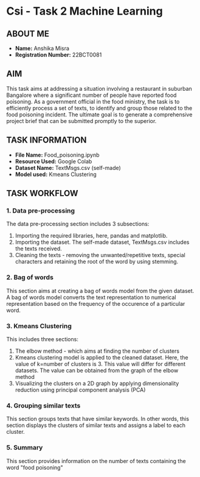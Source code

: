 # Csi - Task 2 Machine Learning
## ABOUT ME
- **Name:** Anshika Misra
- **Registration Number:** 22BCT0081
## AIM
This task aims at addressing a situation involving a restaurant in suburban Bangalore where a significant number of people have reported food poisoning. As a government official in the food ministry, the task is to efficiently process a set of texts, to identify and group those related to the food poisoning incident. The ultimate goal is to generate a comprehensive project brief that can be submitted promptly to the superior.
## TASK INFORMATION
- **File Name:** Food_poisoning.ipynb 
- **Resource Used:** Google Colab
- **Dataset Name:** TextMsgs.csv (self-made)
- **Model used:** Kmeans Clustering
## TASK WORKFLOW
### 1. Data pre-processing
The data pre-processing section includes 3 subsections:
1. Importing the required libraries, here, pandas and matplotlib. 
2. Importing the dataset. The self-made dataset, TextMsgs.csv includes the texts received.
3. Cleaning the texts - removing the unwanted/repetitive texts, special characters and retaining the root of the word by using stemming.
### 2. Bag of words
This section aims at creating a bag of words model from the given dataset. A bag of words model converts the text representation to numerical representation based on the frequency of the occurence of a particular word.
### 3. Kmeans Clustering
This includes three sections:
1. The elbow method - which aims at finding the number of clusters
2. Kmeans clustering model is applied to the cleaned dataset. Here, the value of k=number of clusters is 3. This value will differ for different datasets. The  value can be obtained from the graph of the elbow method
3. Visualizing the clusters on a 2D graph by applying dimensionality reduction using principal component analysis (PCA)
### 4. Grouping similar texts
This section groups texts that have similar keywords. In other words, this section displays the clusters of similar texts and assigns a label to each cluster. 
### 5. Summary
This section provides information on the number of texts containing the word "food poisoning"
